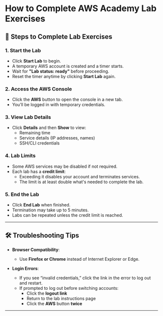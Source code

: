 # How to Complete AWS Academy Lab Exercises

## 🔧 Steps to Complete Lab Exercises

### 1. Start the Lab
- Click **Start Lab** to begin.
- A temporary AWS account is created and a timer starts.
- Wait for **"Lab status: ready"** before proceeding.
- Reset the timer anytime by clicking **Start Lab** again.

### 2. Access the AWS Console
- Click the **AWS** button to open the console in a new tab.
- You’ll be logged in with temporary credentials.

### 3. View Lab Details
- Click **Details** and then **Show** to view:
  - Remaining time
  - Service details (IP addresses, names)
  - SSH/CLI credentials

### 4. Lab Limits
- Some AWS services may be disabled if not required.
- Each lab has a **credit limit**:
  - Exceeding it disables your account and terminates services.
  - The limit is at least double what's needed to complete the lab.

### 5. End the Lab
- Click **End Lab** when finished.
- Termination may take up to 5 minutes.
- Labs can be repeated unless the credit limit is reached.

---

## 🛠️ Troubleshooting Tips

- **Browser Compatibility**:
  - Use **Firefox or Chrome** instead of Internet Explorer or Edge.

- **Login Errors**:
  - If you see “invalid credentials,” click the link in the error to log out and restart.
  - If prompted to log out before switching accounts:
    - Click the **logout link**
    - Return to the lab instructions page
    - Click the **AWS** button **twice**

---

